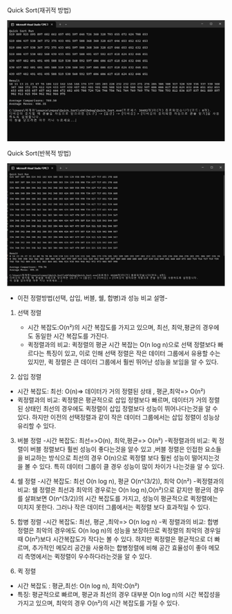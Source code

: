 Quick Sort(재귀적 방법)

![](https://github.com/JHONEY-076/5702216-Chae-Jae-Heon/blob/master/14-quicksort/Quick_Sort/Quick_%EB%B0%98%EB%B3%B5%EC%A0%81_%EB%B0%A9%EB%B2%95.jpg)





Quick Sort(반복적 방법)

![](
https://github.com/JHONEY-076/5702216-Chae-Jae-Heon/blob/master/14-quicksort/Quick_Sort/Quick_%EC%9E%AC%EA%B7%80%EC%A0%81_%EB%B0%A9%EB%B2%95.jpg)



- 이전 정렬방법(선택, 삽입, 버블, 쉘, 합병)과 성능 비교 설명-

1. 선택 정렬
   - 시간 복잡도:O(n²)의 시간 복잡도를 가지고 있으며, 최선, 최악,평균의 경우에도 동일한 시간 복잡도를 가진다.
   - 퀵정렬과의 비교: 퀵정렬의 평균 시간 복잡는 O(n log n)으로 선택 정렬보다 빠르다는 특징이 있고, 이로 인해 선택 정렬은 작은 데이터 그룹에서 유용할 수는 있지만, 퀵 정렬은 큰 데이터 그룹에서 훨씬 뛰어난 성능을 보임을 알 수 있다.
  
2. 삽입 정렬
  - 시간 복잡도: 최선: O(n)=> 데이터가 거의 정렬된 상태 , 평균,최악=> O(n²)
  - 퀵정렬과의 비교: 퀵정렬은 평균적으로 삽입 정렬보다 빠르며, 데이터가 거의 정렬된 상태인 최선의 경우에도 퀵정렬이 삽입 정렬보다 성능이 뛰어나다는것을 알 수 있다. 하지만 이전의 선택정렬과 같이 작은 데이터 그룹에서는 삽입 정렬이 성능상 유리할 수 있다.

3. 버블 정렬
   -시간 복잡도: 최선=>O(n), 최악,평균=> O(n²)
   -퀵정렬과의 비교: 퀵 정렬이 버블 정렬보다 훨씬 성능이 좋다는것을 알수 있고 ,버블 정렬은 인접한 요소들을 비교하는 방식으로 최선의 경우 O(n)으로 퀵정렬 보다 훨씬 성능이 떨어지는것을 볼 수 있다.  특히 데이터 그룹이 클 경우 성능이 많이 차이가 나는것을 알 수 있다.

4. 쉘 정렬
   -시간 복잡도: 최선 O(n log n), 평균 O(n^(3/2)), 최악 O(n²)
   -퀵정렬과의 비교: 쉘 정렬은 최선과 최악의 경우로는 O(n log n),O(n²)으로 같지만 평균의 경우를 살펴보면  O(n^(3/2))의 시간 복잡도를 가지고, 성능이 평균적으로 퀵정렬에는 미치지 못한다. 그러나 작은 데이터 그룹에서는 퀵정렬 보다 효과적일 수 있다.

5. 합병 정렬
   -시간 복잡도: 최선, 평균 ,최악=> O(n log n)
   -퀵 정렬과의 비교: 합병 정렬은 최악의 경우에도 O(n log n)의 성능을 보장하므로 퀵정렬의 최악의 경우일때 O(n²)보다 시간복잡도가 작다는 볼 수 있다. 하지만 퀵정렬은 평균적으로 더 빠르며, 추가적인 메모리 공간을 사용하는 합병정렬에 비해 공간 효율성이 좋아 메모리 측명에서는 퀵정렬이 우수하다라는것을 알 수 있다.

6. 퀵 정렬
  - 시간 복잡도 : 평균,최선: O(n log n), 최악:O(n²)
  - 특징: 평균적으로 빠르며, 평균과 최선의 경우 대부분 O(n log n)의 시간 복잡성을 가지고 있으며, 최악의 경우 O(n²)의 시간 복잡도를 가질 수 있다. 

